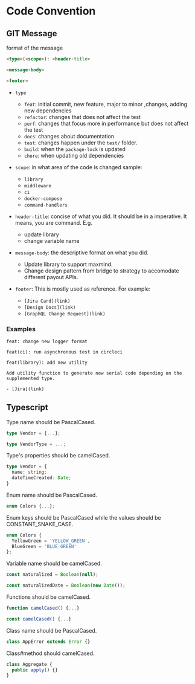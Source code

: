 # Code Convention

## GIT Message

format of the message

```html
<type>(<scope>): <header-title>

<message-body>

<footer>
```

- `type`
    - `feat`: initial commit, new feature, major to minor ,changes, adding new dependencies
    - `refactor`: changes that does not affect the test
    - `perf`: changes that focus more in performance but does not affect the test 
    - `docs`: changes about documentation
    - `test`: changes happen under the `test/` folder.
    - `build`: when the `package-lock` is updated
    - `chore`: when updating old dependencies
- `scope`: in what area of the code is changed sample:
    - `library`
    - `middleware`
    - `ci`
    - `docker-compose`
    - `command-handlers`
- `header-title`: concise of what you did. It should be in a imperative. It means, you are command. E.g.
    - update library
    - change variable name
- `message-body`: the descriptive format on what you did.
    - Update library to support maxmind.
    - Change design pattern from bridge to strategy to accomodate different payout APIs.

- `footer`: This is mostly used as reference. For example:
    - `[Jira Card](link)`
    - `[Design Docs](link)`
    - `[GraphQL Change Request](link)`

### Examples
```git
feat: change new logger format
```

```
feat(ci): run asynchronous test in circleci
```

```git
feat(library): add new utility

Add utility function to generate new serial code depending on the supplemented type.

- [Jira](link)
```

## Typescript

Type name should be PascalCased.
```ts
type Vendor = {...};

type VendorType = ...;
```

Type's properties should be camelCased.
```ts
type Vendor = {
  name: string;
  dateTimeCreated: Date;
}
```

Enum name should be PascalCased.
```ts
enum Colors {...};
```

Enum keys should be PascalCased while the values should be CONSTANT_SNAKE_CASE.
```ts
enum Colors {
  YellowGreen = 'YELLOW_GREEN',
  BlueGreen = 'BLUE_GREEN'
};
```

Variable name should be camelCased.
```ts
const naturalized = Boolean(null);

const naturalizedDate = Boolean(new Date());
```

Functions should be camelCased.
```ts
function camelCased() {...}

const camelCased() {...}
```

Class name should be PascalCased.
```ts
class AppError extends Error {}
```

Class#method should camelCased.
```ts
class Aggregate {
  public apply() {}
}
```